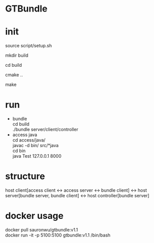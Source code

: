 # GTBundle

# init
source script/setup.sh

mkdir build

cd build

cmake ..

make

# run
- bundle  
cd build  
./bundle server/client/controller  
- access java  
cd access/java/  
javac -d bin/ src/*java  
cd bin  
java Test 127.0.0.1 8000  

# structure
host client\[access client <-> access server <-> bundle client\] <-> host server\[bundle server, bundle client\] <-> host controller\[bundle server\]

# docker usage
docker pull sauronwu/gtbundle:v1.1  
docker run -it -p 5100:5100 gtbundle:v1.1 /bin/bash
